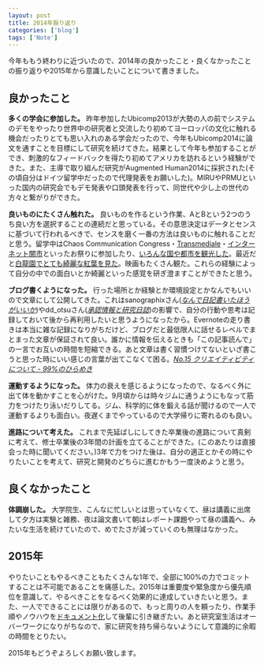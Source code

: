 ```yaml
---
layout: post
title: 2014年振り返り
categories: ['blog']
tags: ['Note']
---
```


今年ももう終わりに近づいたので、2014年の良かったこと・良くなかったことの振り返りや2015年から意識したいことについて書きました。

## 良かったこと

**多くの学会に参加した。** 昨年参加したUbicomp2013が大勢の人の前でシステムのデモをやったり世界中の研究者と交流したり初めてヨーロッパの文化に触れる機会だったりとても思い入れのある学会だったので、今年もUbicomp2014に論文を通すことを目標にして研究を続けてきた。結果として今年も参加することができ、刺激的なフィードバックを得たり初めてアメリカを訪れるという経験ができた。また、主導で取り組んだ研究がAugmented Human2014に採択された(その頃自分はドイツ留学中だったので代理発表をお願いした)。MIRUやPRMUといった国内の研究会でもデモ発表や口頭発表を行って、同世代や少し上の世代の方々と繋がりができた。

**良いものにたくさん触れた。** 良いものを作るという作業、AとBという2つのうち良い方を選択することの連続だと思っている。その意思決定はデータとセンスに基づいて行われるべきで、センスを磨く一番の方法は良いものに触れることだと思う。留学中はChaos Communication Congress・[Transmediale](/jp/blog/transmediale/)・[インターネット闇市](/jp/blog/internet_black_market/)といったお祭りに参加したり、[いろんな国や都市を観光した](/tag/Sightseeing/)。最近だと[白龍園でとても綺麗な紅葉を見た](/jp/blog/hakuryuen/)。映画もたくさん観た。これらの経験によって自分の中での面白いとか綺麗といった感覚を研ぎ澄ますことができたと思う。

**ブログ書くようになった。** 行った場所とか経験とか環境設定とかなんでもいいので文章にして公開してきた。これはsanographixさん(<cite>[なんで日記書いたほうがいいか](http://memo.sanographix.net/post/69851358523)</cite>)やdd_otsuさん(<cite>[承認情報と研究日誌](http://dd-otsu.tumblr.com/post/96688840406)</cite>)の影響で、自分の行動や思考は記録しておいて後から再利用したいと思うようになったから。Evernoteの走り書きは本当に雑な記録になりがちだけど、ブログだと最低限人に話せるレベルでまとまった文章が保証されて良い。誰かに情報を伝えるときも「この記事読んで」の一言でお互いの時間を短縮できる。あと文章は書く習慣つけてないといざ書こうと思った時にいい感じの言葉が出てこなくて困る。<cite>[No.15 クリエイティビティについて - 99%のひらめき](http://autobiography0.blog82.fc2.com/blog-entry-79.html)</cite>

**運動するようになった。** 体力の衰えを感じるようになったので、なるべく外に出て体を動かすことを心がけた。9月頃からは時々ジムに通うようにもなって筋力をつけたり泳いだりしてる。ジム、科学的に体を鍛える話が聞けるので一人で運動するよりも面白い。夜遅くまでやっているので大学帰りに寄れるのも良い。

**進路について考えた。** これまで先延ばしにしてきた卒業後の進路について真剣に考えて、修士卒業後の3年間の計画を立てることができた。(このあたりは直接会った時に聞いてください。)3年で力をつけた後は、自分の適正とかその時にやりたいことを考えて、研究と開発のどちらに進むかもう一度決めようと思う。

## 良くなかったこと

**体調崩した。** 大学院生、こんなに忙しいとは思っていなくて、昼は講義に出席して夕方は実験と雑務、夜は論文書いて朝はレポート課題やって昼の講義へ、みたいな生活を続けていたので、めでたさが減っていくのも無理はなかった。

## 2015年

やりたいこともやるべきこともたくさんな1年で、全部に100%の力でコミットすることは不可能であることを痛感した。2015年は重要度や緊急度から優先順位を意識して、やるべきことをなるべく効果的に達成していきたいと思う。また、一人でできることには限りがあるので、もっと周りの人を頼ったり、作業手順やノウハウを[ドキュメント化](/jp/blog/protocol/)して後輩に引き継ぎたい。あと研究室生活はオーバーワークになりがちなので、家に研究を持ち帰らないようにして意識的に余暇の時間をとりたい。

2015年もどうぞよろしくお願い致します。